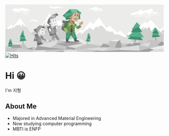 ![ENFP](README.assets/diplomats_Campaigner_ENFP_personality_header.svg)
[![Hits](https://hits.seeyoufarm.com/api/count/incr/badge.svg?url=https%3A%2F%2Fgithub.com%2Fwlgud2&count_bg=%236FB0FF&title_bg=%233882D7&icon=&icon_color=%23E7E7E7&title=hits&edge_flat=false)](https://hits.seeyoufarm.com)
# Hi :grinning:
I'm 지형

## About Me
- Majored in Advanced Material Engineering
- Now studying computer programming
- MBTI is ENFP

